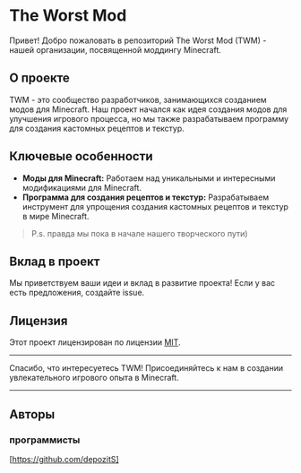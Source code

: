 # The Worst Mod 

Привет! Добро пожаловать в репозиторий The Worst Mod (TWM) - нашей организации, посвященной моддингу Minecraft.

## О проекте

TWM - это сообщество разработчиков, занимающихся созданием модов для Minecraft. Наш проект начался как идея создания модов для улучшения игрового процесса, но мы также разрабатываем программу для создания кастомных рецептов и текстур.

## Ключевые особенности

- **Моды для Minecraft:** Работаем над уникальными и интересными модификациями для Minecraft.
- **Программа для создания рецептов и текстур:** Разрабатываем инструмент для упрощения создания кастомных рецептов и текстур в мире Minecraft.
> P.s. правда мы пока в начале нашего творческого пути)

## Вклад в проект

Мы приветствуем ваши идеи и вклад в развитие проекта! Если у вас есть предложения, создайте issue.

## Лицензия

Этот проект лицензирован по лицензии [MIT](LICENSE).

---

Спасибо, что интересуетесь TWM! Присоединяйтесь к нам в создании увлекательного игрового опыта в Minecraft.

---
## Авторы
### программисты
[https://github.com/depozitS]
